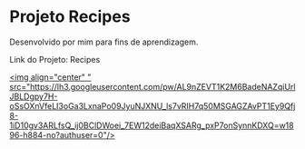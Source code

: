 # Projeto Recipes
Desenvolvido por mim para fins de aprendizagem.

Link do Projeto: Recipes <a href="https://github.com/jottadev](https://recipesshow.netlify.app/">

<img align="center" " src="https://lh3.googleusercontent.com/pw/AL9nZEVT1K2M6BadeNAZqiUrlJBLDgpy7H-oSsOXnVfeLI3oGa3LxnaPo09JyuNJXNU_ls7vRIH7q50MSGAGZAvPT1Ey9Qfj8-1iD10gv3ARLfsQ_ij0BClDWoei_7EW12deiBaqXSARg_pxP7onSynnKDXQ=w1896-h884-no?authuser=0"/>

